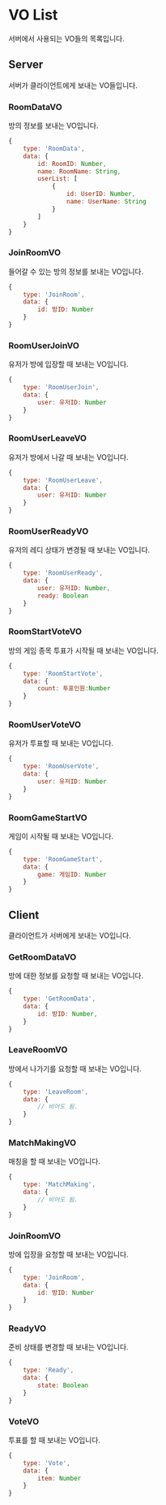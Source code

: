 # VO List

서버에서 사용되는 VO들의 목록입니다.

## Server

서버가 클라이언트에게 보내는 VO들입니다.

### RoomDataVO

방의 정보를 보내는 VO입니다.

```js
{
    type: 'RoomData',
    data: {
        id: RoomID: Number,
        name: RoomName: String,
        userList: [
            {
                id: UserID: Number,
                name: UserName: String
            }
        ]
    }
}
```

### JoinRoomVO

들어갈 수 있는 방의 정보를 보내는 VO입니다.

```js
{
    type: 'JoinRoom',
    data: {
        id: 방ID: Number
    }
}
```

### RoomUserJoinVO

유저가 방에 입장할 때 보내는 VO입니다.

```js
{
    type: 'RoomUserJoin',
    data: {
        user: 유저ID: Number
    }
}
```

### RoomUserLeaveVO

유저가 방에서 나갈 때 보내는 VO입니다.

```js
{
    type: 'RoomUserLeave',
    data: {
        user: 유저ID: Number
    }
}
```

### RoomUserReadyVO

유저의 레디 상태가 변경될 때 보내는 VO입니다.

```js
{
    type: 'RoomUserReady',
    data: {
        user: 유저ID: Number,
        ready: Boolean
    }
}
```

### RoomStartVoteVO

방의 게임 종목 투표가 시작될 때 보내는 VO입니다.

```js
{
    type: 'RoomStartVote',
    data: {
        count: 투표인원:Number
    }
}
```

### RoomUserVoteVO

유저가 투표할 때 보내는 VO입니다.

```js
{
    type: 'RoomUserVote',
    data: {
        user: 유저ID: Number
    }
}
```

### RoomGameStartVO

게임이 시작될 때 보내는 VO입니다.

```js
{
    type: 'RoomGameStart',
    data: {
        game: 게임ID: Number
    }
}
```

## Client

클라이언트가 서버에게 보내는 VO입니다.

### GetRoomDataVO

방에 대한 정보를 요청할 때 보내는 VO입니다.

```js
{
    type: 'GetRoomData',
    data: {
        id: 방ID: Number,
    }
}
```

### LeaveRoomVO

방에서 나가기를 요청할 때 보내는 VO입니다.

```js
{
    type: 'LeaveRoom',
    data: {
        // 비어도 됨.
    }
}
```

### MatchMakingVO

매칭을 할 때 보내는 VO입니다.

```js
{
    type: 'MatchMaking',
    data: {
        // 비어도 됨.
    }
}
```

### JoinRoomVO

방에 입장을 요청할 때 보내는 VO입니다.

```js
{
    type: 'JoinRoom',
    data: {
        id: 방ID: Number
    }
}
```

### ReadyVO

준비 상태를 변경할 때 보내는 VO입니다.

```js
{
    type: 'Ready',
    data: {
        state: Boolean
    }
}
```

### VoteVO

투표를 할 때 보내는 VO입니다.

```js
{
    type: 'Vote',
    data: {
        item: Number
    }
}
```
